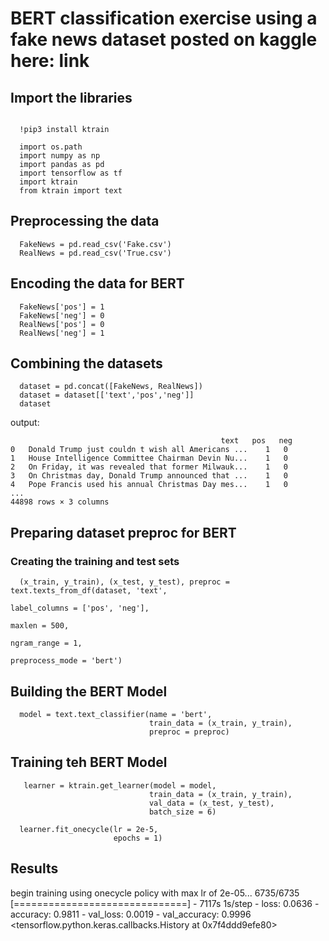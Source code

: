 
# BERT classification exercise using a fake news dataset posted on kaggle here: link


## Import the libraries
```

  !pip3 install ktrain

  import os.path 
  import numpy as np
  import pandas as pd
  import tensorflow as tf
  import ktrain
  from ktrain import text 

```

## Preprocessing the data
```
  FakeNews = pd.read_csv('Fake.csv')
  RealNews = pd.read_csv('True.csv')
```
## Encoding the data for BERT
```
  FakeNews['pos'] = 1
  FakeNews['neg'] = 0
  RealNews['pos'] = 0
  RealNews['neg'] = 1
```

## Combining the datasets
```
  dataset = pd.concat([FakeNews, RealNews])
  dataset = dataset[['text','pos','neg']]
  dataset
```
output:
```
	                                           text	  pos	neg
0	Donald Trump just couldn t wish all Americans ...	 1	 0
1	House Intelligence Committee Chairman Devin Nu...	 1	 0
2	On Friday, it was revealed that former Milwauk...	 1   0	   
3	On Christmas day, Donald Trump announced that ...	 1	 0
4	Pope Francis used his annual Christmas Day mes...	 1   0
...
44898 rows × 3 columns
```
## Preparing dataset preproc for BERT

### Creating the training and test sets
```
  (x_train, y_train), (x_test, y_test), preproc = text.texts_from_df(dataset, 'text',
                                                                       label_columns = ['pos', 'neg'],
                                                                       maxlen = 500,
                                                                       ngram_range = 1,
                                                                       preprocess_mode = 'bert')
```
## Building the BERT Model
```
  model = text.text_classifier(name = 'bert',
                               train_data = (x_train, y_train),
                               preproc = preproc)
```
## Training teh BERT Model
```
   learner = ktrain.get_learner(model = model, 
                               train_data = (x_train, y_train),
                               val_data = (x_test, y_test),
                               batch_size = 6)

  learner.fit_onecycle(lr = 2e-5,
                       epochs = 1)
```
## Results
begin training using onecycle policy with max lr of 2e-05...
6735/6735 [==============================] - 7117s 1s/step - loss: 0.0636 - accuracy: 0.9811 - val_loss: 0.0019 - val_accuracy: 0.9996
<tensorflow.python.keras.callbacks.History at 0x7f4ddd9efe80>
                     
